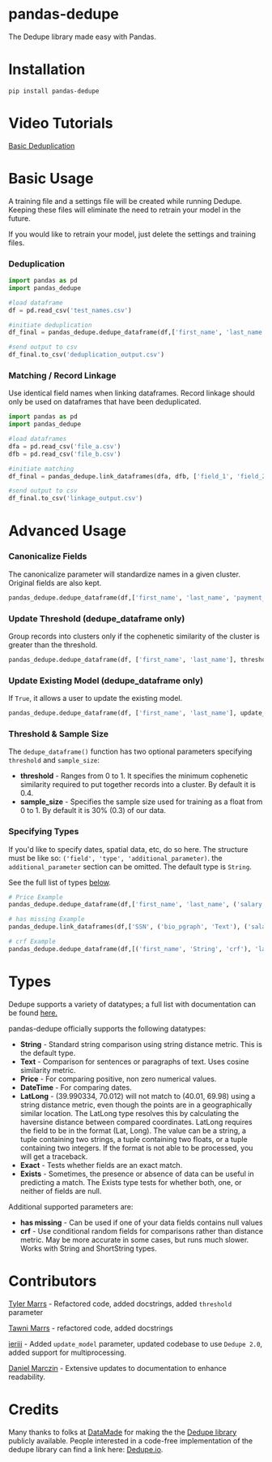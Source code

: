 # pandas-dedupe

The Dedupe library made easy with Pandas.

# Installation

```
pip install pandas-dedupe
```

# Video Tutorials

[Basic Deduplication](https://www.youtube.com/watch?v=lCFEzRaqoJA)

# Basic Usage

A training file and a settings file will be created while running Dedupe.
Keeping these files will eliminate the need to retrain your model in the future.

If you would like to retrain your model, just delete the settings and training files.

### Deduplication

```python
import pandas as pd
import pandas_dedupe

#load dataframe
df = pd.read_csv('test_names.csv')

#initiate deduplication
df_final = pandas_dedupe.dedupe_dataframe(df,['first_name', 'last_name', 'middle_initial'])

#send output to csv
df_final.to_csv('deduplication_output.csv')
```

### Matching / Record Linkage

Use identical field names when linking dataframes.
Record linkage should only be used on dataframes that have been deduplicated.

```python
import pandas as pd
import pandas_dedupe

#load dataframes
dfa = pd.read_csv('file_a.csv')
dfb = pd.read_csv('file_b.csv')

#initiate matching
df_final = pandas_dedupe.link_dataframes(dfa, dfb, ['field_1', 'field_2', 'field_3', 'field_4'])

#send output to csv
df_final.to_csv('linkage_output.csv')
```

# Advanced Usage

### Canonicalize Fields

The canonicalize parameter will standardize names in a given cluster. Original fields are also kept.

```python
pandas_dedupe.dedupe_dataframe(df,['first_name', 'last_name', 'payment_type'], canonicalize=True)
```

### Update Threshold (dedupe_dataframe only)

Group records into clusters only if the cophenetic similarity of the cluster is greater than
the threshold.

```python
pandas_dedupe.dedupe_dataframe(df, ['first_name', 'last_name'], threshold=.7)
```

### Update Existing Model (dedupe_dataframe only)

If `True`, it allows a user to update the existing model.

```python
pandas_dedupe.dedupe_dataframe(df, ['first_name', 'last_name'], update_model=True)
```

### Threshold & Sample Size

The `dedupe_dataframe()` function has two optional parameters specifying `threshold` and `sample_size`:

- **threshold** - Ranges from 0 to 1. It specifies the minimum cophenetic similarity required to put together records into a cluster.
  By default it is 0.4.
- **sample_size** - Specifies the sample size used for training as a float from 0 to 1.
  By default it is 30% (0.3) of our data.

### Specifying Types

If you'd like to specify dates, spatial data, etc, do so here. The structure must be like so:
`('field', 'type', 'additional_parameter)`. the `additional_parameter` section can be omitted.
The default type is `String`.

See the full list of types [below](#Types).

```python
# Price Example
pandas_dedupe.dedupe_dataframe(df,['first_name', 'last_name', ('salary', 'Price')])

# has missing Example
pandas_dedupe.link_dataframes(df,['SSN', ('bio_pgraph', 'Text'), ('salary', 'Price', 'has missing')])

# crf Example
pandas_dedupe.dedupe_dataframe(df,[('first_name', 'String', 'crf'), 'last_name', (m_initial, 'Exact')])
```

# Types

Dedupe supports a variety of datatypes; a full list with documentation can be found [here.](https://docs.dedupe.io/en/latest/Variable-definition.html#)

pandas-dedupe officially supports the following datatypes:

- **String** - Standard string comparison using string distance metric. This is the default type.
- **Text** - Comparison for sentences or paragraphs of text. Uses cosine similarity metric.
- **Price** - For comparing positive, non zero numerical values.
- **DateTime** - For comparing dates.
- **LatLong** - (39.990334, 70.012) will not match to (40.01, 69.98) using a string distance
  metric, even though the points are in a geographically similar location. The LatLong type resolves
  this by calculating the haversine distance between compared coordinates. LatLong requires
  the field to be in the format (Lat, Long). The value can be a string, a tuple containing two
  strings, a tuple containing two floats, or a tuple containing two integers. If the format
  is not able to be processed, you will get a traceback.
- **Exact** - Tests whether fields are an exact match.
- **Exists** - Sometimes, the presence or absence of data can be useful in predicting a match.
  The Exists type tests for whether both, one, or neither of fields are null.

Additional supported parameters are:

- **has missing** - Can be used if one of your data fields contains null values
- **crf** - Use conditional random fields for comparisons rather than distance metric. May be more
  accurate in some cases, but runs much slower. Works with String and ShortString types.

# Contributors

[Tyler Marrs](http://tylermarrs.com/) - Refactored code, added docstrings, added `threshold` parameter

[Tawni Marrs](https://github.com/tawnimarrs) - refactored code, added docstrings

[ieriii](https://github.com/ieriii) - Added `update_model` parameter, updated codebase to use `Dedupe 2.0`, added support for multiprocessing.

[Daniel Marczin](https://github.com/dim5) - Extensive updates to documentation to enhance readability.

# Credits

Many thanks to folks at [DataMade](https://datamade.us/) for making the the [Dedupe library](https://github.com/dedupeio/dedupe) publicly available. People interested in a code-free implementation of the dedupe library can find a link here: [Dedupe.io](https://dedupe.io/pricing/).
